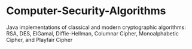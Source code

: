 # Computer-Security-Algorithms
Java implementations of classical and modern cryptographic algorithms: RSA, DES, ElGamal, Diffie-Hellman, Columnar Cipher, Monoalphabetic Cipher, and Playfair Cipher
